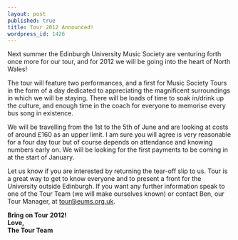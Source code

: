 ```yaml
---
layout: post
published: true
title: Tour 2012 Announced!
wordpress_id: 1426
---
```


Next summer the Edinburgh University Music Society are venturing forth once more for our tour, and for 2012 we will be going into the heart of North Wales!

The tour will feature two performances, and a first for Music Society Tours in the form of a day dedicated to appreciating the magnificent surroundings in which we will be staying. There will be loads of time to soak in/drink up the culture, and enough time in the coach for everyone to memorise every bus song in existence.

We will be travelling from the 1st to the 5th of June and are looking at costs of around &pound;160 as an upper limit. I am sure you will agree is very reasonable for a four day tour but of course depends on attendance and knowing numbers early on. We will be looking for the first payments to be coming in at the start of January.

Let us know if you are interested by returning the tear-off slip to us. Tour is a great way to get to know everyone and to present a front for the University outside Edinburgh. If you want any further information speak to one of the Tour Team (we will make ourselves known) or contact Ben, our Tour Manager, at tour@eums.org.uk.

**Bring on Tour 2012!<br>
Love,<br>
The Tour Team**
